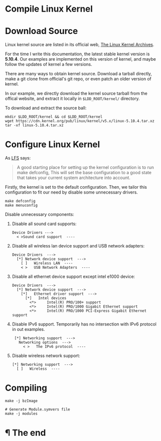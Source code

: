 # Compile Linux Kernel

# Download Source

Linux kernel source are listed in its official web, [The Linux Kernel Archives].

For the time I write this documentation, the latest stable kernel version is
**5.10.4**. Our examples are implemented on this version of kernel, and maybe
follow the updates of kernel a few versions.

There are many ways to obtain kernel source. Download a tarball directly, make
a git clone from official's git repo, or even patch an older version of kernel.

In our example, we directly download the kernel source tarball from the offical
website, and extract it locally in `$LDD_ROOT/kernel/` directory.

To download and extract the source ball:

```
mkdir $LDD_ROOT/kernel && cd $LDD_ROOT/kernel
wget https://cdn.kernel.org/pub/linux/kernel/v5.x/linux-5.10.4.tar.xz
tar -xf linux-5.10.4.tar.xz
```

# Configure Linux Kernel

As [LFS] says:

> A good starting place for setting up the kernel configuration is to run make
> defconfig, This will set the base configuration to a good state that takes
> your current system architecture into account.

Firstly, the kernel is set to the default configuration. Then, we tailor this
configuration to fit our need by disable some unnecessary drivers.

```
make defconfig
make menuconfig
```

Disable unnecessary components:

1. Disable all sound card supports:

    ```
    Device Drivers --->
      < >Sound card support  ----
    ```

2. Disable all wireless lan device support and USB network adapters:

   ```
   Device Drivers  --->
     [*] Network device support  --->
       [ ]   Wireless LAN  ----
       < >   USB Network Adapters  ----
   ```

3. Disable all ethernet device support except intel e1000 device:

   ```
   Device Drivers  --->
     [*] Network device support  --->
       [*]   Ethernet driver support  --->
         [*]   Intel devices
           <*>     Intel(R) PRO/100+ support
           <*>     Intel(R) PRO/1000 Gigabit Ethernet support
           <*>     Intel(R) PRO/1000 PCI-Express Gigabit Ethernet support 
   ```

4. Disable IPv6 support. Temporarily has no intersection with IPv6 protocol in
out examples.

   ```
    [*] Networking support  --->
      Networking options  --->
        < >   The IPv6 protocol  ----
   ```

5. Disable wireless network support:

    ```
    [*] Networking support  --->
      [ ]   Wireless  ----
    ```

# Compiling

```
make -j bzImage

# Generate Module.symvers file
make -j modules
```

# ¶ The end

[The Linux Kernel Archives]: https://www.kernel.org/
[LFS]: http://www.linuxfromscratch.org/lfs/view/stable/chapter08/kernel.html

